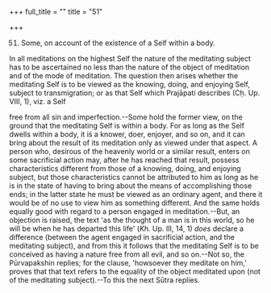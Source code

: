 +++
full_title = ""
title = "51"

+++


51. Some, on account of the existence of a Self within a body.

In all meditations on the highest Self the nature of the meditating subject has to be ascertained no less than the nature of the object of meditation and of the mode of meditation. The question then arises whether the meditating Self is to be viewed as the knowing, doing, and enjoying Self, subject to transmigration; or as that Self which Prajāpati describes (Cḥ. Up. VIII, 1), viz. a Self

free from all sin and imperfection.--Some hold the former view, on the ground that the meditating Self is within a body. For as long as the Self dwells within a body, it iś a knower, doer, enjoyer, and so on, and it can bring about the result of its meditation only as viewed under that aspect. A person who, desirous of the heavenly world or a similar result, enters on some sacrificial action may, after he has reached that result, possess characteristics different from those of a knowing, doing, and enjoying subject, but those characteristics cannot be attributed to him as long as he is in the state of having to bring about the means of accomplishing those ends; in the latter state he must be viewed as an ordinary agent, and there it would be of no use to view him as something different. And the same holds equally good with regard to a person engaged in meditation.--But, an objection is raised, the text 'as the thought of a man is in this world, so he will be when he has departed this life' (_Kh._ Up. III, 14, 1) _does_ declare a difference (between the agent engaged in sacrificial action, and the meditating subject), and from this it follows that the meditating Self is to be conceived as having a nature free from all evil, and so on.--Not so, the Pūrvapakshin replies; for the clause, 'howsoever they meditate on him,' proves that that text refers to the equality of the object meditated upon (not of the meditating subject).--To this the next Sūtra replies.

